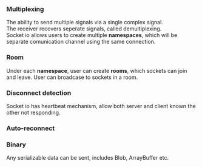 ### Multiplexing
The ability to send multiple signals via a single complex signal.  
The receiver recovers seperate signals, called demultiplexing.  
Socket io allows users to create multiple **namespaces**, which will be separate comunication channel using the same connection.
### Room
Under each **namespace**, user can create **rooms**, which sockets can join and leave. User can broadcase to sockets in a room.
### Disconnect detection
Socket io has heartbeat mechanism, allow both server and client known the other not responding.
### Auto-reconnect
### Binary
Any serializable data can be sent, includes Blob, ArrayBuffer etc.
 